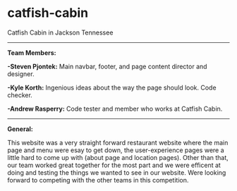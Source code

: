 # catfish-cabin
Catfish Cabin in Jackson Tennessee

<hr>

<b>Team Members:</b>

<b>-Steven Pjontek:</b> Main navbar, footer, and page content director and designer.

<b>-Kyle Korth:</b> Ingenious ideas about the way the page should look. Code checker.

<b>-Andrew Rasperry:</b> Code tester and member who works at Catfish Cabin.

<hr>

<b>General:</b>

This website was a very straight forward restaurant website where the main page and menu were esay to get down, the user-experience pages were a little hard to come up with (about page and location pages). Other than that, our team worked great together for the most part and we were efficent at doing and testing the things we wanted to see in our website. Were looking forward to competing with the other teams in this competition.